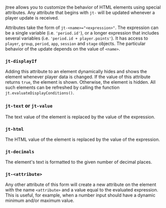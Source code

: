 jtree allows you to customize the behavior of HTML elements using special attributes. Any attribute that begins with `jt-` will be updated whenever a player update is received.

Attributes take the form of `jt-<name>="<expression>"`. The expression can be a single variable (i.e. `'period.id'`), or a longer expression that includes several variables (i.e. `'period.id + player.points'`). It has access to `player`, `group`, `period`, `app`, `session` and `stage` objects. The particular behavior of the update depends on the value of `<name>`.

### `jt-displayIf`
Adding this attribute to an element dynamically hides and shows the element whenever player data is changed. If the value of this attribute returns `true`, the element is shown. Otherwise, the element is hidden. All such elements can be refreshed by calling the function `jt.evaluateDisplayConditions()`.

### `jt-text` or `jt-value`
The text value of the element is replaced by the value of the expression.

### `jt-html`
The HTML value of the element is replaced by the value of the expression.

### `jt-decimals`
The element's text is formatted to the given number of decimal places.

### `jt-<attribute>`
Any other attribute of this form will create a new attribute on the element with the name `<attribute>` and a value equal to the evaluated expression. This is useful, for example, when a number input should have a dynamic minimum and/or maximum value. 
